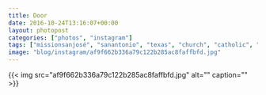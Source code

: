 ```yaml
---
title: Door
date: 2016-10-24T13:16:07+00:00
layout: photopost
categories: ["photos", "instagram"]
tags: ["missionsanjosé", "sanantonio", "texas", "church", "catholic", "mass", "architecture", "blackandwhite", "usa"]
image: "blog/instagram/af9f662b336a79c122b285ac8faffbfd.jpg"
---
```


{{< img src="af9f662b336a79c122b285ac8faffbfd.jpg" alt="" caption="" >}}



